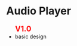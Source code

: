 <h1>Audio Player</h1>

<ul>
    <b style = "color : red ; font-size : 20px;">V1.0</b>
    <li>basic design</li>
</ul>